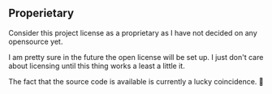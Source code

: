 ## Properietary

Consider this project license as a proprietary as I have not decided on any opensource yet.

I am pretty sure in the future the open license will be set up. I just don't care about licensing until this thing
works a least a little it.

The fact that the source code is available is currently a lucky coincidence. :shrug:

